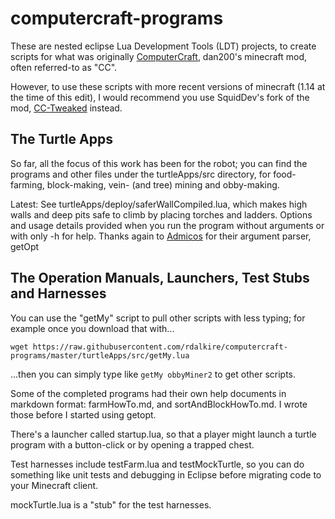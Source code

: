 computercraft-programs
======================

These are nested eclipse Lua Development Tools (LDT) projects, to create scripts for what was originally [ComputerCraft](https://github.com/dan200/ComputerCraft), dan200's minecraft mod, often referred-to as "CC".  

However, to use these scripts with more recent versions of minecraft (1.14 at the time of this edit), I would recommend you use SquidDev's fork of the mod, [CC-Tweaked](https://github.com/SquidDev-CC/CC-Tweaked) instead. 

## The Turtle Apps
So far, all the focus of this work has been for the robot; you can find the programs and other files under the turtleApps/src directory, for food-farming, block-making, vein- (and tree) mining
and obby-making.

Latest:  See turtleApps/deploy/saferWallCompiled.lua, which makes high walls and deep pits safe to climb by placing torches and ladders.  Options and usage details provided when you run the program without arguments or with only -h for help.  Thanks again to [Admicos](https://github.com/Admicos) for their argument parser, getOpt

## The Operation Manuals, Launchers, Test Stubs and Harnesses

You can use the "getMy" script to pull other scripts with less typing; for example once you download that with...
 
```
wget https://raw.githubusercontent.com/rdalkire/computercraft-programs/master/turtleApps/src/getMy.lua
```

...then you can simply type like `getMy obbyMiner2` to get other scripts.

Some of the completed programs had their own help documents in markdown format: farmHowTo.md, and sortAndBlockHowTo.md.  I wrote those before I started using getopt.

There's a launcher called startup.lua, so that a player might launch a turtle program with a button-click or by opening a trapped chest.

Test harnesses include testFarm.lua and testMockTurtle, so you can do something like unit tests and debugging in Eclipse before migrating code to your Minecraft client.

mockTurtle.lua is a "stub" for the test harnesses.  
